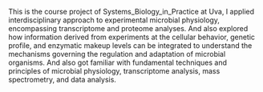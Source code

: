 This is the course project of Systems_Biology_in_Practice at Uva, I applied interdisciplinary approach to experimental microbial physiology, encompassing transcriptome and proteome analyses. And also explored how information derived from experiments at the cellular behavior, genetic profile, and enzymatic makeup levels can be integrated to understand the mechanisms governing the regulation and adaptation of microbial organisms. And also got familiar with fundamental techniques and principles of microbial physiology, transcriptome analysis, mass spectrometry, and data analysis.

